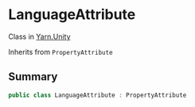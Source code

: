 # LanguageAttribute

Class in [Yarn.Unity](api/csharp/yarn.unity.md)

Inherits from `PropertyAttribute`

## Summary



```csharp
public class LanguageAttribute : PropertyAttribute
```


